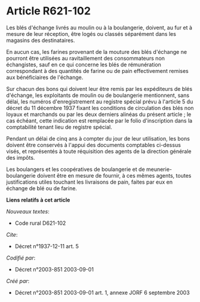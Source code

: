 # Article R621-102

Les blés d'échange livrés au moulin ou à la boulangerie, doivent, au fur et à mesure de leur réception, être logés ou classés
séparément dans les magasins des destinataires.

En aucun cas, les farines provenant de la mouture des blés d'échange ne pourront être utilisées au ravitaillement des
consommateurs non échangistes, sauf en ce qui concerne les blés de rémunération correspondant à des quantités de farine ou de
pain effectivement remises aux bénéficiaires de l'échange.

Sur chacun des bons qui doivent leur être remis par les expéditeurs de blés d'échange, les exploitants de moulin ou de
boulangerie mentionnent, sans délai, les numéros d'enregistrement au registre spécial prévu à l'article 5 du décret du 11
décembre 1937 fixant les conditions de circulation des blés non loyaux et marchands ou par les deux derniers alinéas du
présent article ; le cas échéant, cette indication est remplacée par le folio d'inscription dans la comptabilité tenant lieu
de registre spécial.

Pendant un délai de cinq ans à compter du jour de leur utilisation, les bons doivent être conservés à l'appui des documents
comptables ci-dessus visés, et représentés à toute réquisition des agents de la direction générale des impôts.

Les boulangers et les coopératives de boulangerie et de meunerie-boulangerie doivent être en mesure de fournir, à ces mêmes
agents, toutes justifications utiles touchant les livraisons de pain, faites par eux en échange de blé ou de farine.

**Liens relatifs à cet article**

_Nouveaux textes_:

  - Code rural D621-102

_Cite_:

  - Décret n°1937-12-11 art. 5

_Codifié par_:

  - Décret n°2003-851 2003-09-01

_Créé par_:

  - Décret n°2003-851 2003-09-01 art. 1, annexe JORF 6 septembre 2003
